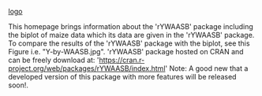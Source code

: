 [logo](https://github.com/user-attachments/assets/2a4fb7f5-7ebc-4082-9f1b-31b9f3e0ff48)

This homepage brings information about the 'rYWAASB' package including the biplot of maize data which its data are given in the 'rYWAASB' package. To compare the results of the 'rYWAASB' package with the biplot, see this Figure i.e. "Y-by-WAASB.jpg". 'rYWAASB' package hosted on CRAN and can be freely download at: 'https://cran.r-project.org/web/packages/rYWAASB/index.html' Note: A good new that a developed version of this package with more features will be released soon!.
